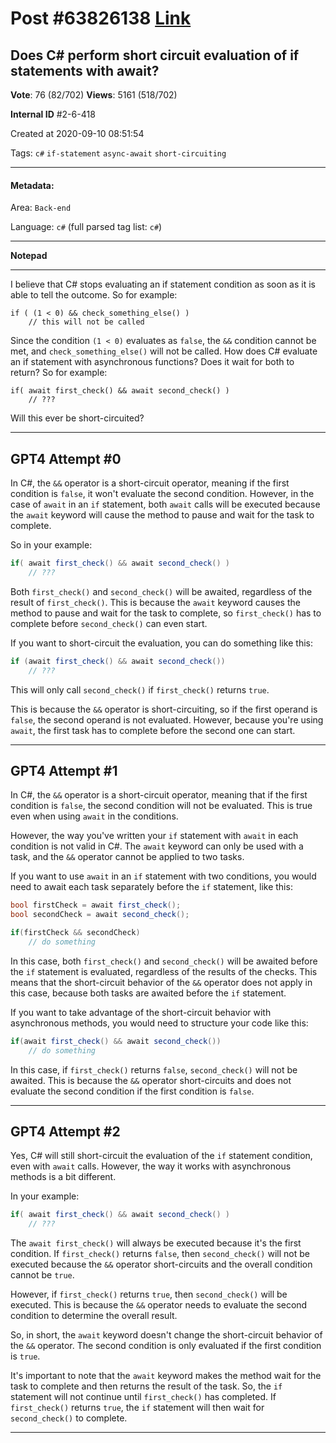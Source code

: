 
# Post \#63826138 [Link](https://stackoverflow.com/questions/63826138/)

## Does C# perform short circuit evaluation of if statements with await?

**Vote**: 76 (82/702) **Views**: 5161 (518/702) 

**Internal ID** \#2-6-418

Created at 2020-09-10 08:51:54

Tags: `c#` `if-statement` `async-await` `short-circuiting`

----------

#### Metadata:

Area: `Back-end`

Language: `c#` (full parsed tag list: `c#`)

----------

**Notepad**


----------

I believe that C# stops evaluating an if statement condition as soon as it is able to tell the outcome. So for example:
```
if ( (1 < 0) && check_something_else() )
    // this will not be called
```

Since the condition `(1 < 0)` evaluates as `false`, the `&&` condition cannot be met, and `check_something_else()` will not be called.
How does C# evaluate an if statement with asynchronous functions? Does it wait for both to return? So for example:
```
if( await first_check() && await second_check() )
    // ???
```

Will this ever be short-circuited?


----------
        
## GPT4 Attempt \#0

In C#, the `&&` operator is a short-circuit operator, meaning if the first condition is `false`, it won't evaluate the second condition. However, in the case of `await` in an `if` statement, both `await` calls will be executed because the `await` keyword will cause the method to pause and wait for the task to complete.

So in your example:
```csharp
if( await first_check() && await second_check() )
    // ???
```
Both `first_check()` and `second_check()` will be awaited, regardless of the result of `first_check()`. This is because the `await` keyword causes the method to pause and wait for the task to complete, so `first_check()` has to complete before `second_check()` can even start.

If you want to short-circuit the evaluation, you can do something like this:
```csharp
if (await first_check() && await second_check())
    // ???
```
This will only call `second_check()` if `first_check()` returns `true`.

This is because the `&&` operator is short-circuiting, so if the first operand is `false`, the second operand is not evaluated. However, because you're using `await`, the first task has to complete before the second one can start.

--------

## GPT4 Attempt \#1

In C#, the `&&` operator is a short-circuit operator, meaning that if the first condition is `false`, the second condition will not be evaluated. This is true even when using `await` in the conditions.

However, the way you've written your `if` statement with `await` in each condition is not valid in C#. The `await` keyword can only be used with a task, and the `&&` operator cannot be applied to two tasks. 

If you want to use `await` in an `if` statement with two conditions, you would need to await each task separately before the `if` statement, like this:

```csharp
bool firstCheck = await first_check();
bool secondCheck = await second_check();

if(firstCheck && secondCheck)
    // do something
```

In this case, both `first_check()` and `second_check()` will be awaited before the `if` statement is evaluated, regardless of the results of the checks. This means that the short-circuit behavior of the `&&` operator does not apply in this case, because both tasks are awaited before the `if` statement.

If you want to take advantage of the short-circuit behavior with asynchronous methods, you would need to structure your code like this:

```csharp
if(await first_check() && await second_check())
    // do something
```

In this case, if `first_check()` returns `false`, `second_check()` will not be awaited. This is because the `&&` operator short-circuits and does not evaluate the second condition if the first condition is `false`.

--------

## GPT4 Attempt \#2

Yes, C# will still short-circuit the evaluation of the `if` statement condition, even with `await` calls. However, the way it works with asynchronous methods is a bit different.

In your example:

```csharp
if( await first_check() && await second_check() )
    // ???
```

The `await first_check()` will always be executed because it's the first condition. If `first_check()` returns `false`, then `second_check()` will not be executed because the `&&` operator short-circuits and the overall condition cannot be `true`.

However, if `first_check()` returns `true`, then `second_check()` will be executed. This is because the `&&` operator needs to evaluate the second condition to determine the overall result.

So, in short, the `await` keyword doesn't change the short-circuit behavior of the `&&` operator. The second condition is only evaluated if the first condition is `true`.

It's important to note that the `await` keyword makes the method wait for the task to complete and then returns the result of the task. So, the `if` statement will not continue until `first_check()` has completed. If `first_check()` returns `true`, the `if` statement will then wait for `second_check()` to complete.

--------
